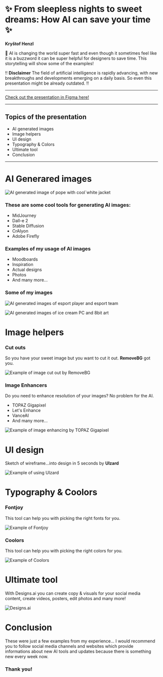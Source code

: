 
<h1>✨ From sleepless nights to sweet dreams: How AI can save your time ✨</h1>

<p><b>Kryštof Henzl</b></p>

<p>🤖 AI is changing the world super fast and even though it sometimes feel like it is a buzzword it can be super helpful for designers to save time. This storytelling will show some of the examples!</p>

<p>‼️ <b>Disclaimer</b> The field of artificial intelligence is rapidly advancing, with new breakthroughs and developments emerging on a daily basis. So even this presentation might be already outdated. ‼️</p>

<hr>

<a href="https://www.figma.com/file/maB216Ijj5hQzpIvTzUs5o/ENGLISH---PREZO?type=design&node-id=46%3A51&t=8Skxl26Ii7Jy1gAk-1">Check out the presentation in Figma here!</a>

<hr>

<h2>Topics of the presentation</h2>
<ul>
  <li>AI generated images</li>
  <li>Image helpers</li>
  <li>UI design</li>
  <li>Typography & Colors</li>
  <li>Ultimate tool</li>
  <li>Conclusion</li>
</ul>

<hr>

<h1>AI Generared images</h1>

<p><img src="pope.png" alt="AI generated image of pope with cool´white jacket"></p>

<h3>These are some cool tools for generating AI images:</h3>
<ul>
  <li>MidJourney</li>
  <li>Dall-e 2</li>
  <li>Stable Diffusion</li>
   <li>CrAIyon</li>
  <li>Adobe Firefly</li>
</ul>

<h3>Examples of my usage of AI images</h3>
<ul>
  <li>Moodboards</li>
  <li>Inspiration</li>
  <li>Actual designs</li>
  <li>Photos</li>
  <li>And many more...</li>
</ul>

<h3>Some of my images</h3>
<p><img src="esport_1.png" alt="AI generated images of esport player and esport team"></p>
<p><img src="esport_2.png" alt="AI generated images of ice cream PC and 8bit art"></p>

<h1>Image helpers</h1>

<h3>Cut outs</h3>
<p>So you have your sweet image but you want to cut it out. <b>RemoveBG</b> got you.</p>
<p><img src="removebg.png" alt="Example of image cut out by RemoveBG"></p>

<h3>Image Enhancers</h3>
<p>Do you need to enhance resolution of your images? No problem for the AI.</p>
<ul>
  <li>TOPAZ Gigapixel</li>
  <li>Let's Enhance</li>
  <li>VanceAI</li>
  <li>And many more...</li>
</ul>
<p><img src="topazenhance.png" alt="Example of image enhancing by TOPAZ Gigapixel"></p>

<h1>UI design</h1>
<p>Sketch of wireframe...into design in 5 seconds by <b>UIzard</b></p>
<p><img src="uizatd.png" alt="Example of using UIzard"></p>

<h1>Typography & Coolors</h1>

<h3>Fontjoy</h3>
<p>This tool can help you with picking the right fonts for you.</p>
<p><img src="fontjoy.png" alt="Example of Fontjoy"></p>

<h3>Coolors</h3>
<p>This tool can help you with picking the right colors for you.</p>
<p><img src="coolors.png" alt="Example of Coolors"></p>

<h1>Ultimate tool</h1>
<p>With Designs.ai you can create copy & visuals for your social media content, create videos, posters, edit photos and many more!</p>
<p><img src="designsai.png" alt="Designs.ai"></p>

<h1>Conclusion</h1>
<p>These were just a few examples from my experience... I would recommend you to follow social media channels and websites which provide informations about new AI tools and updates because there is something new every week now.</p>

<h3>Thank you!</h3>




